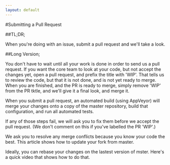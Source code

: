 ```yaml
---
layout: default
---
```


#Submitting a Pull Request

##TL;DR;

When you're doing with an issue, submit a pull request and we'll take a look.

##Long Version;

You don't have to wait until all your work is done in order to send us a pull request. If you want
the core team to look at your code, but not accept the changes yet, open a pull request, and prefix the
title with 'WIP'. That tells us to review the code, but that it is not done, and is not yet ready to merge.
When you are finished, and the PR is ready to merge, simply remove 'WIP' from the PR tktle, and we'll
give it a final look, and merge it.

When you submit a pull request, an automated build (using AppVeyor) will merge your changes onto
a copy of the master repository, build that configuration, and run all automated tests.

If any of those steps fail, we will ask you to fix them before we accept the pull request. (We don't 
comment on this if you've labelled the PR 'WIP'.)

We ask you to resolve any merge conflicts because you know your code the best. This article <link>
shows how to update your fork from master.

Ideally, you can rebase your changes on the lastest version of mster. Here's a quick video that 
shows how to do that.

